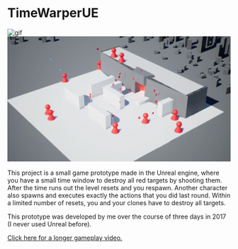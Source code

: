 # TimeWarperUE
<img src="TimeWarperUE-shortA.gif" alt="gif"/>
<img src="TimeWarperUE-shortB.gif" alt="gif"/>

This project is a small game prototype made in the Unreal engine, where you have a small time window to destroy all red targets by shooting them. After the time runs out the level resets and you respawn. Another character also spawns and executes exactly the actions that you did last round. Within a limited number of resets, you and your clones have to destroy all targets.

This prototype was developed by me over the course of three days in 2017 (I never used Unreal before).

[Click here for a longer gameplay video.](https://youtu.be/GpQBGy5b9eU)

